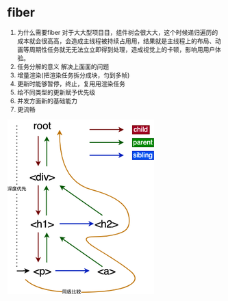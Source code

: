 # fiber

1. 为什么需要fiber
  对于⼤大型项⽬目，组件树会很⼤大，这个时候递归遍历的 成本就会很⾼高，会造成主线程被持续占⽤用，结果就是主线程上的布局、动画等周期性任务就⽆无法⽴立即得到处理，造成视觉上的卡顿，影响⽤用户体验。
2. 任务分解的意义
  解决上⾯面的问题
3. 增量渲染(把渲染任务拆分成块，匀到多帧)
5. 更新时能够暂停，终⽌，复⽤用渲染任务
6. 给不同类型的更新赋予优先级
7. 并发⽅⾯新的基础能力
8. 更流畅

![](./img/fiber.drawio.png)
